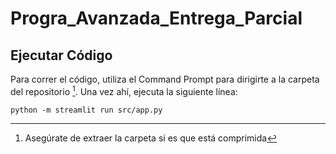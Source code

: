 # Progra_Avanzada_Entrega_Parcial

## Ejecutar Código
Para correr el código, utiliza el Command Prompt para dirigirte a la carpeta del repositorio [^1]. Una vez ahí, ejecuta la siguiente línea:

```python -m streamlit run src/app.py```

[^1]: Asegúrate de extraer la carpeta si es que está comprimida
